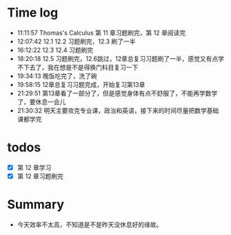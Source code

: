 # Time log

- 11:11:57 Thomas's Calculus 第 11 章习题刷完，第 12 章阅读完
- 12:07:42 12.1 12.2 习题刷完，12.3 刷了一半
- 16:12:22 12.3 12.4 习题刷完
- 18:20:18 12.5 习题刷完，12.6跳过，12章总复习习题刷了一半，感觉又有点学不下去了，我在想是不是得换门科目复习一下
- 19:34:13 晚饭吃完了，洗了碗
- 19:58:15 12章总复习习题完成，开始复习第13章
- 21:29:51 第13章看了一部分了，但是感觉身体有点不舒服了，不能再学数学了，要休息一会儿
- 21:30:32 明天主要攻克专业课，政治和英语，接下来的时间尽量把数学基础课都学完

# todos

- [x] 第 12 章学习
- [x] 第 12 章习题刷完

# Summary
- 今天效率不太高，不知道是不是昨天没休息好的缘故。